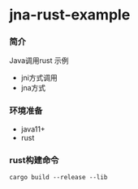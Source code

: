 # jna-rust-example

### 简介
Java调用rust 示例
- jni方式调用
- jna方式

### 环境准备
- java11+
- rust

### rust构建命令
```
cargo build --release --lib 
```
